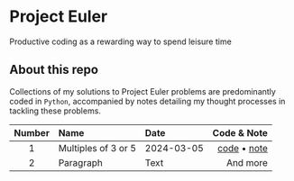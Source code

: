 # Project Euler 
Productive coding as a rewarding way to spend leisure time
## About this repo
Collections of my solutions to Project Euler problems are predominantly coded in `Python`, accompanied by notes detailing my thought processes in tackling these problems.


|Number| Name                   | Date      | Code & Note               |
|:---: | :---                  |    :----  |          ---:            |
| 1    | Multiples of 3 or 5    | 2024-03-05| [code](/src/01-problem.py) &#x2022; [note](/src/01-problem.md)|
| 2    | Paragraph              | Text      | And more                  |`